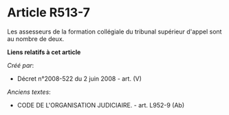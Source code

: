 # Article R513-7

Les assesseurs de la formation collégiale du tribunal supérieur d'appel sont au nombre de deux.

**Liens relatifs à cet article**

_Créé par_:

  - Décret n°2008-522 du 2 juin 2008 - art. (V)

_Anciens textes_:

  - CODE DE L'ORGANISATION JUDICIAIRE. - art. L952-9 (Ab)

